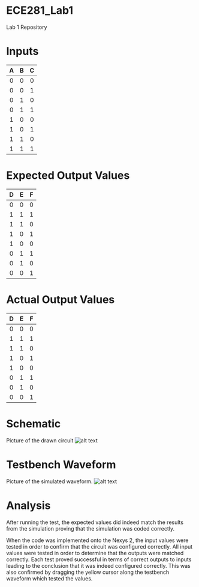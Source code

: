 ECE281_Lab1
===========

Lab 1 Repository

# Inputs

|A|B|C|
|:-:|:-:|:-:|
|0|0|0|
|0|0|1|
|0|1|0|
|0|1|1|
|1|0|0|
|1|0|1|
|1|1|0|
|1|1|1|

# Expected Output Values

|D|E|F|
|:-:|:-:|:-:|
|0|0|0|
|1|1|1|
|1|1|0|
|1|0|1|
|1|0|0|
|0|1|1|
|0|1|0|
|0|0|1|

# Actual Output Values

|D|E|F|
|:-:|:-:|:-:|
|0|0|0|
|1|1|1|
|1|1|0|
|1|0|1|
|1|0|0|
|0|1|1|
|0|1|0|
|0|0|1|

# Schematic

Picture of the drawn circuit
![alt text](https://raw.github.com/aaronstolze/ECE281_Lab1/master/Schematic.jpg "Schematic")

# Testbench Waveform

Picture of the simulated waveform.
![alt text](https://raw.github.com/aaronstolze/ECE281_Lab1/master/Testbench.PNG "Testbench Waveform")

# Analysis

After running the test, the expected values did indeed match the results from the simulation proving that the simulation was coded correctly.

When the code was implemented onto the Nexys 2, the input values were tested in order to confirm that the circuit was configured correctly.  All input values were tested in order to determine that the outputs were matched correctly.  Each test proved successful in terms of correct outputs to inputs leading to the conclusion that it was indeed configured correctly.  This was also confirmed by dragging the yellow cursor along the testbench waveform which tested the values.

